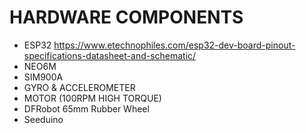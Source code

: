 # HARDWARE COMPONENTS

- ESP32 https://www.etechnophiles.com/esp32-dev-board-pinout-specifications-datasheet-and-schematic/
- NEO6M
- SIM900A
- GYRO & ACCELEROMETER
- MOTOR (100RPM HIGH TORQUE)
- DFRobot 65mm Rubber Wheel
- Seeduino
